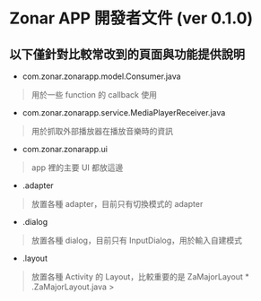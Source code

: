 # Zonar APP 開發者文件 (ver 0.1.0)

## 以下僅針對比較常改到的頁面與功能提供說明

* com.zonar.zonarapp.model.Consumer.java
> 用於一些 function 的 callback 使用

* com.zonar.zonarapp.service.MediaPlayerReceiver.java
> 用於抓取外部播放器在播放音樂時的資訊

* com.zonar.zonarapp.ui
> app 裡的主要 UI 都放這邊
  * .adapter
  > 放置各種 adapter，目前只有切換模式的 adapter
  * .dialog
  > 放置各種 dialog，目前只有 InputDialog，用於輸入自建模式
  * .layout
  > 放置各種 Activity 的 Layout，比較重要的是 ZaMajorLayout
    * .ZaMajorLayout.java
    > 

